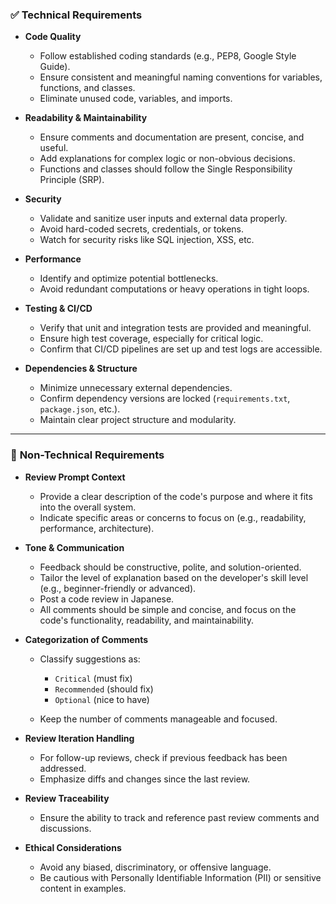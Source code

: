 ### ✅ **Technical Requirements**

* **Code Quality**

    * Follow established coding standards (e.g., PEP8, Google Style Guide).
    * Ensure consistent and meaningful naming conventions for variables, functions, and classes.
    * Eliminate unused code, variables, and imports.

* **Readability & Maintainability**

    * Ensure comments and documentation are present, concise, and useful.
    * Add explanations for complex logic or non-obvious decisions.
    * Functions and classes should follow the Single Responsibility Principle (SRP).

* **Security**

    * Validate and sanitize user inputs and external data properly.
    * Avoid hard-coded secrets, credentials, or tokens.
    * Watch for security risks like SQL injection, XSS, etc.

* **Performance**

    * Identify and optimize potential bottlenecks.
    * Avoid redundant computations or heavy operations in tight loops.

* **Testing & CI/CD**

    * Verify that unit and integration tests are provided and meaningful.
    * Ensure high test coverage, especially for critical logic.
    * Confirm that CI/CD pipelines are set up and test logs are accessible.

* **Dependencies & Structure**

    * Minimize unnecessary external dependencies.
    * Confirm dependency versions are locked (`requirements.txt`, `package.json`, etc.).
    * Maintain clear project structure and modularity.

---

### 🧭 **Non-Technical Requirements**

* **Review Prompt Context**

    * Provide a clear description of the code's purpose and where it fits into the overall system.
    * Indicate specific areas or concerns to focus on (e.g., readability, performance, architecture).

* **Tone & Communication**

    * Feedback should be constructive, polite, and solution-oriented.
    * Tailor the level of explanation based on the developer's skill level (e.g., beginner-friendly or advanced).
    * Post a code review in Japanese.
    * All comments should be simple and concise, and focus on the code's functionality, readability, and maintainability.

* **Categorization of Comments**

    * Classify suggestions as:

        * `Critical` (must fix)
        * `Recommended` (should fix)
        * `Optional` (nice to have)
    * Keep the number of comments manageable and focused.

* **Review Iteration Handling**

    * For follow-up reviews, check if previous feedback has been addressed.
    * Emphasize diffs and changes since the last review.

* **Review Traceability**

    * Ensure the ability to track and reference past review comments and discussions.

* **Ethical Considerations**

    * Avoid any biased, discriminatory, or offensive language.
    * Be cautious with Personally Identifiable Information (PII) or sensitive content in examples.
